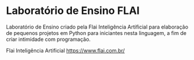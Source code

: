 # Laboratório de Ensino FLAI

Laboratório de Ensino criado pela Flai Inteligência Artificial para elaboração de pequenos projetos em Python para iniciantes nesta linguagem, a fim de criar intimidade com programação.

Flai Inteligência Artificial https://www.flai.com.br/
